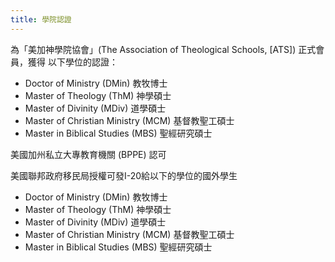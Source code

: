 ```yaml
---
title: 學院認證
---
```


為「美加神學院協會」(The Association of Theological Schools, [ATS]) 正式會員，獲得
以下學位的認證：

* Doctor of Ministry (DMin) 教牧博士
* Master of Theology (ThM) 神學碩士
* Master of Divinity (MDiv) 道學碩士
* Master of Christian Ministry (MCM) 基督教聖工碩士
* Master in Biblical Studies (MBS) 聖經研究碩士

美國加州私立大專教育機關 (BPPE) 認可

美國聯邦政府移民局授權可發I-20給以下的學位的國外學生

* Doctor of Ministry (DMin) 教牧博士
* Master of Theology (ThM) 神學碩士
* Master of Divinity (MDiv) 道學碩士
* Master of Christian Ministry (MCM) 基督教聖工碩士
* Master in Biblical Studies (MBS) 聖經研究碩士
